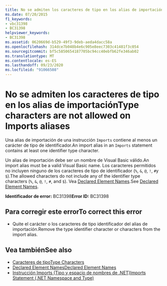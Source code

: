 ```yaml
---
title: No se admiten los caracteres de tipo en los alias de importación
ms.date: 07/20/2015
f1_keywords:
- vbc31398
- BC31398
helpviewer_keywords:
- BC31398
ms.assetid: 0620669d-b529-49f3-9deb-aeda4dacc58a
ms.openlocfilehash: 314dce7b048b4e6c905e8eec7303c41481f3c054
ms.sourcegitcommit: bf5c5850654187705bc94cc40ebfb62fe346ab02
ms.translationtype: MT
ms.contentlocale: es-ES
ms.lasthandoff: 09/23/2020
ms.locfileid: "91066508"
---
```

# <a name="type-characters-are-not-allowed-on-imports-aliases"></a><span data-ttu-id="ceb5f-102">No se admiten los caracteres de tipo en los alias de importación</span><span class="sxs-lookup"><span data-stu-id="ceb5f-102">Type characters are not allowed on Imports aliases</span></span>

<span data-ttu-id="ceb5f-103">Una alias de importación de una instrucción `Imports` contiene al menos un carácter de tipo de identificador.</span><span class="sxs-lookup"><span data-stu-id="ceb5f-103">An import alias in an `Imports` statement contains at least one identifier type character.</span></span>  
  
 <span data-ttu-id="ceb5f-104">Un alias de importación debe ser un nombre de Visual Basic válido.</span><span class="sxs-lookup"><span data-stu-id="ceb5f-104">An import alias must be a valid Visual Basic name.</span></span> <span data-ttu-id="ceb5f-105">Los caracteres permitidos no incluyen ninguno de los caracteres de tipo de identificador (`%`, `&`, `@`, `!`, `#`y `$`).</span><span class="sxs-lookup"><span data-stu-id="ceb5f-105">The allowed characters do not include any of the identifier type characters (`%`, `&`, `@`, `!`, `#`, and `$`).</span></span> <span data-ttu-id="ceb5f-106">Vea [Declared Element Names](../programming-guide/language-features/declared-elements/declared-element-names.md).</span><span class="sxs-lookup"><span data-stu-id="ceb5f-106">See [Declared Element Names](../programming-guide/language-features/declared-elements/declared-element-names.md).</span></span>  
  
 <span data-ttu-id="ceb5f-107">**Identificador de error:** BC31398</span><span class="sxs-lookup"><span data-stu-id="ceb5f-107">**Error ID:** BC31398</span></span>  
  
## <a name="to-correct-this-error"></a><span data-ttu-id="ceb5f-108">Para corregir este error</span><span class="sxs-lookup"><span data-stu-id="ceb5f-108">To correct this error</span></span>  
  
- <span data-ttu-id="ceb5f-109">Quite el carácter o los caracteres de tipo identificador del alias de importación.</span><span class="sxs-lookup"><span data-stu-id="ceb5f-109">Remove the type identifier character or characters from the import alias.</span></span>  
  
## <a name="see-also"></a><span data-ttu-id="ceb5f-110">Vea también</span><span class="sxs-lookup"><span data-stu-id="ceb5f-110">See also</span></span>

- [<span data-ttu-id="ceb5f-111">Caracteres de tipo</span><span class="sxs-lookup"><span data-stu-id="ceb5f-111">Type Characters</span></span>](../programming-guide/language-features/data-types/type-characters.md)
- [<span data-ttu-id="ceb5f-112">Declared Element Names</span><span class="sxs-lookup"><span data-stu-id="ceb5f-112">Declared Element Names</span></span>](../programming-guide/language-features/declared-elements/declared-element-names.md)
- [<span data-ttu-id="ceb5f-113">Instrucción Imports (Tipo y espacio de nombres de .NET)</span><span class="sxs-lookup"><span data-stu-id="ceb5f-113">Imports Statement (.NET Namespace and Type)</span></span>](../language-reference/statements/imports-statement-net-namespace-and-type.md)
